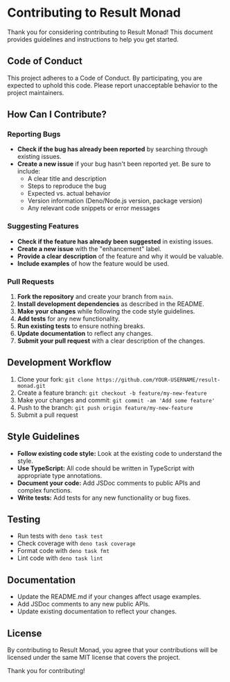 # Contributing to Result Monad

Thank you for considering contributing to Result Monad! This document provides guidelines and
instructions to help you get started.

## Code of Conduct

This project adheres to a Code of Conduct. By participating, you are expected to uphold this code.
Please report unacceptable behavior to the project maintainers.

## How Can I Contribute?

### Reporting Bugs

- **Check if the bug has already been reported** by searching through existing issues.
- **Create a new issue** if your bug hasn't been reported yet. Be sure to include:
  - A clear title and description
  - Steps to reproduce the bug
  - Expected vs. actual behavior
  - Version information (Deno/Node.js version, package version)
  - Any relevant code snippets or error messages

### Suggesting Features

- **Check if the feature has already been suggested** in existing issues.
- **Create a new issue** with the "enhancement" label.
- **Provide a clear description** of the feature and why it would be valuable.
- **Include examples** of how the feature would be used.

### Pull Requests

1. **Fork the repository** and create your branch from `main`.
2. **Install development dependencies** as described in the README.
3. **Make your changes** while following the code style guidelines.
4. **Add tests** for any new functionality.
5. **Run existing tests** to ensure nothing breaks.
6. **Update documentation** to reflect any changes.
7. **Submit your pull request** with a clear description of the changes.

## Development Workflow

1. Clone your fork: `git clone https://github.com/YOUR-USERNAME/result-monad.git`
2. Create a feature branch: `git checkout -b feature/my-new-feature`
3. Make your changes and commit: `git commit -am 'Add some feature'`
4. Push to the branch: `git push origin feature/my-new-feature`
5. Submit a pull request

## Style Guidelines

- **Follow existing code style:** Look at the existing code to understand the style.
- **Use TypeScript:** All code should be written in TypeScript with appropriate type annotations.
- **Document your code:** Add JSDoc comments to public APIs and complex functions.
- **Write tests:** Add tests for any new functionality or bug fixes.

## Testing

- Run tests with `deno task test`
- Check coverage with `deno task coverage`
- Format code with `deno task fmt`
- Lint code with `deno task lint`

## Documentation

- Update the README.md if your changes affect usage examples.
- Add JSDoc comments to any new public APIs.
- Update existing documentation to reflect your changes.

## License

By contributing to Result Monad, you agree that your contributions will be licensed under the same
MIT license that covers the project.

Thank you for contributing!
